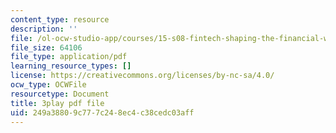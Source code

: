 ```yaml
---
content_type: resource
description: ''
file: /ol-ocw-studio-app/courses/15-s08-fintech-shaping-the-financial-world-spring-2020/249a38809c777c248ec4c38cedc03aff_iahUTx27HUg.pdf
file_size: 64106
file_type: application/pdf
learning_resource_types: []
license: https://creativecommons.org/licenses/by-nc-sa/4.0/
ocw_type: OCWFile
resourcetype: Document
title: 3play pdf file
uid: 249a3880-9c77-7c24-8ec4-c38cedc03aff
---
```

